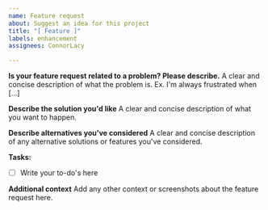 ```yaml
---
name: Feature request
about: Suggest an idea for this project
title: "[ Feature ]"
labels: enhancement
assignees: ConnorLacy

---
```


**Is your feature request related to a problem? Please describe.**
A clear and concise description of what the problem is. Ex. I'm always frustrated when [...]

**Describe the solution you'd like**
A clear and concise description of what you want to happen.

**Describe alternatives you've considered**
A clear and concise description of any alternative solutions or features you've considered.

**Tasks:**
- [ ] Write your to-do's here

**Additional context**
Add any other context or screenshots about the feature request here.
